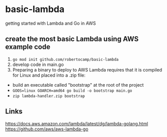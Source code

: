 # basic-lambda
getting started with Lambda and Go in AWS


## create the most basic Lambda using AWS example code
1. `go mod init github.com/robertocamp/basic-lambda`
2. develop code in main.go
3. Preparing a binary to deploy to AWS Lambda requires that it is compiled for Linux and placed into a .zip file:
  + build an executable called "bootstrap" at the root of the project
  + `GOOS=linux GOARCH=amd64 go build -o bootstrap main.go`
  + `zip lambda-handler.zip bootstrap`
## Links
https://docs.aws.amazon.com/lambda/latest/dg/lambda-golang.html
https://github.com/aws/aws-lambda-go
